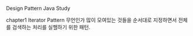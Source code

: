 Design Pattern Java Study

chapter1 Iterator Pattern
무언인가 많이 모여있는 것들을 순서대로 지정하면서 
전체를 검색하는 처리를 실핼하기 위한 패턴.
